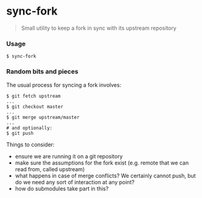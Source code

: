 # sync-fork
> Small utility to keep a fork in sync with its upstream repository

### Usage

```
$ sync-fork
```

### Random bits and pieces

The usual process for syncing a fork involves:

```
$ git fetch upstream
...
$ git checkout master
...
$ git merge upstream/master
...
# and optionally:
$ git push
```

Things to consider:
- ensure we are running it on a git repository
- make sure the assumptions for the fork exist (e.g. remote that we can read from, called upstream)
- what happens in case of merge conflicts? We certainly cannot push, but do we need any sort of interaction at any point?
- how do submodules take part in this?
